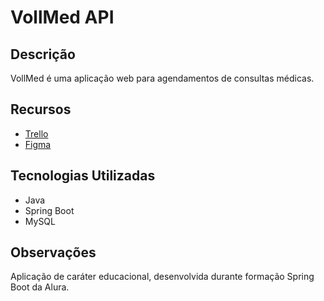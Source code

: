 # VollMed API

## Descrição

VollMed é uma aplicação web para agendamentos de consultas médicas.

## Recursos

* [Trello](https://trello.com/b/O0lGCsKb/api-voll-med)
* [Figma](https://www.figma.com/file/N4CgpJqsg7gjbKuDmra3EV/Voll.med?type=design&node-id=2-1007&mode=design)

## Tecnologias Utilizadas

* Java
* Spring Boot
* MySQL

## Observações

Aplicação de caráter educacional, desenvolvida durante formação Spring Boot da Alura.